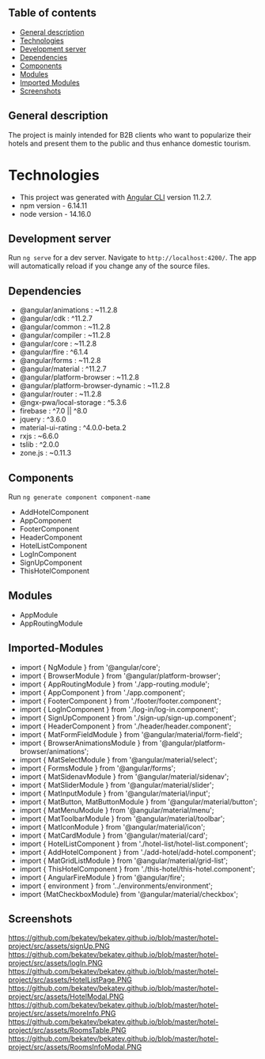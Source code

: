 ## Table of contents
* [General description](#general-description)
* [Technologies](#Technologies)
* [Development server](#Development-server)
* [Dependencies](#Dependencies)
* [Components](#Components)
* [Modules](#Modules)
* [Imported Modules](#Imported-Modules)
* [Screenshots](#Screenshots)

## General description
The project is mainly intended for B2B clients 
who want to popularize their hotels 
and present them to the public and thus enhance domestic tourism.

# Technologies 

* This project was generated with [Angular CLI](https://github.com/angular/angular-cli) version 11.2.7.
* npm version - 6.14.11
* node version - 14.16.0

## Development server

Run `ng serve` for a dev server. Navigate to `http://localhost:4200/`. The app will automatically reload if you change any of the source files.

## Dependencies
* @angular/animations : ~11.2.8
* @angular/cdk : ^11.2.7
* @angular/common : ~11.2.8
* @angular/compiler : ~11.2.8
* @angular/core : ~11.2.8
* @angular/fire : ^6.1.4
* @angular/forms : ~11.2.8
* @angular/material : ^11.2.7
* @angular/platform-browser : ~11.2.8
* @angular/platform-browser-dynamic : ~11.2.8
* @angular/router : ~11.2.8
* @ngx-pwa/local-storage : ^5.3.6
* firebase : ^7.0 || ^8.0
* jquery : ^3.6.0
* material-ui-rating : ^4.0.0-beta.2
* rxjs : ~6.6.0
* tslib : ^2.0.0
* zone.js : ~0.11.3

## Components

Run `ng generate component component-name`
* AddHotelComponent
* AppComponent
* FooterComponent
* HeaderComponent
* HotelListComponent
* LogInComponent
* SignUpComponent
* ThisHotelComponent

## Modules

* AppModule
* AppRoutingModule

## Imported-Modules
* import { NgModule } from '@angular/core';
* import { BrowserModule } from '@angular/platform-browser';
* import { AppRoutingModule } from './app-routing.module';
* import { AppComponent } from './app.component';
* import { FooterComponent } from './footer/footer.component';
* import { LogInComponent } from './log-in/log-in.component';
* import { SignUpComponent } from './sign-up/sign-up.component';
* import { HeaderComponent } from './header/header.component';
* import { MatFormFieldModule } from '@angular/material/form-field';
* import { BrowserAnimationsModule } from '@angular/platform-browser/animations';
* import { MatSelectModule } from '@angular/material/select';
* import { FormsModule } from '@angular/forms';
* import { MatSidenavModule } from '@angular/material/sidenav';
* import { MatSliderModule } from '@angular/material/slider';
* import { MatInputModule } from '@angular/material/input';
* import { MatButton, MatButtonModule } from '@angular/material/button';
* import { MatMenuModule } from '@angular/material/menu';
* import { MatToolbarModule } from '@angular/material/toolbar';
* import { MatIconModule } from '@angular/material/icon';
* import { MatCardModule } from '@angular/material/card';
* import { HotelListComponent } from './hotel-list/hotel-list.component';
* import { AddHotelComponent } from './add-hotel/add-hotel.component';
* import { MatGridListModule } from '@angular/material/grid-list';
* import { ThisHotelComponent } from './this-hotel/this-hotel.component';
* import { AngularFireModule } from '@angular/fire';
* import { environment } from '../environments/environment';
* import {MatCheckboxModule} from '@angular/material/checkbox';

## Screenshots
https://github.com/bekatev/bekatev.github.io/blob/master/hotel-project/src/assets/signUp.PNG
https://github.com/bekatev/bekatev.github.io/blob/master/hotel-project/src/assets/logIn.PNG
https://github.com/bekatev/bekatev.github.io/blob/master/hotel-project/src/assets/HotelListPage.PNG
https://github.com/bekatev/bekatev.github.io/blob/master/hotel-project/src/assets/HotelModal.PNG
https://github.com/bekatev/bekatev.github.io/blob/master/hotel-project/src/assets/moreInfo.PNG
https://github.com/bekatev/bekatev.github.io/blob/master/hotel-project/src/assets/RoomsTable.PNG
https://github.com/bekatev/bekatev.github.io/blob/master/hotel-project/src/assets/RoomsInfoModal.PNG


